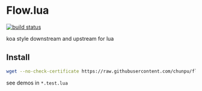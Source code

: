 Flow.lua
===
[![build status][travis-image]][travis-url]

koa style downstream and upstream for lua

Install
---

```sh
wget --no-check-certificate https://raw.githubusercontent.com/chunpu/flow/master/flow.lua
```

see demos in `*.test.lua`

[travis-image]: https://img.shields.io/travis/chunpu/flow.svg?style=flat
[travis-url]: https://travis-ci.org/chunpu/flow
